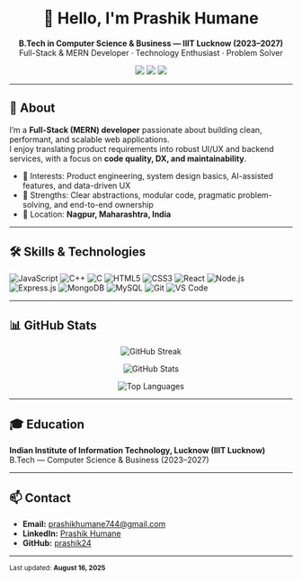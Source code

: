 <!-- PROFILE README: Prashik Humane -->

<h1 align="center">👋 Hello, I'm <strong>Prashik Humane</strong></h1>

<p align="center">
  <strong>B.Tech in Computer Science & Business — IIIT Lucknow (2023–2027)</strong><br/>
  Full-Stack & MERN Developer · Technology Enthusiast · Problem Solver
</p>

<p align="center">
  <a href="mailto:prashikhumane744@gmail.com"><img src="https://img.shields.io/badge/Email-prashikhumane744%40gmail.com-red?style=flat-square" /></a>
  <a href="https://www.linkedin.com/in/prashik-humane-510728289"><img src="https://img.shields.io/badge/LinkedIn-Prashik%20Humane-0A66C2?style=flat-square&logo=linkedin&logoColor=white" /></a>
  <a href="https://github.com/prashik24"><img src="https://img.shields.io/badge/GitHub-prashik24-181717?style=flat-square&logo=github&logoColor=white" /></a>
</p>

---

## 🧭 About
I’m a **Full-Stack (MERN) developer** passionate about building clean, performant, and scalable web applications.  
I enjoy translating product requirements into robust UI/UX and backend services, with a focus on **code quality, DX, and maintainability**.

- 🎯 Interests: Product engineering, system design basics, AI-assisted features, and data-driven UX  
- 🧩 Strengths: Clear abstractions, modular code, pragmatic problem-solving, and end-to-end ownership  
- 📍 Location: **Nagpur, Maharashtra, India**

---

## 🛠 Skills & Technologies

<p align="left">
  <img src="https://img.shields.io/badge/JavaScript-F7DF1E?style=for-the-badge&logo=javascript&logoColor=000" alt="JavaScript" />
  <img src="https://img.shields.io/badge/C++-00599C?style=for-the-badge&logo=cplusplus&logoColor=fff" alt="C++" />
  <img src="https://img.shields.io/badge/C-555555?style=for-the-badge&logo=c&logoColor=fff" alt="C" />
  <img src="https://img.shields.io/badge/HTML5-E34F26?style=for-the-badge&logo=html5&logoColor=fff" alt="HTML5" />
  <img src="https://img.shields.io/badge/CSS3-1572B6?style=for-the-badge&logo=css3&logoColor=fff" alt="CSS3" />
  <img src="https://img.shields.io/badge/React-20232A?style=for-the-badge&logo=react&logoColor=61DAFB" alt="React" />
  <img src="https://img.shields.io/badge/Node.js-339933?style=for-the-badge&logo=nodedotjs&logoColor=fff" alt="Node.js" />
  <img src="https://img.shields.io/badge/Express.js-000?style=for-the-badge&logo=express&logoColor=fff" alt="Express.js" />
  <img src="https://img.shields.io/badge/MongoDB-47A248?style=for-the-badge&logo=mongodb&logoColor=fff" alt="MongoDB" />
  <img src="https://img.shields.io/badge/MySQL-4479A1?style=for-the-badge&logo=mysql&logoColor=fff" alt="MySQL" />
  <img src="https://img.shields.io/badge/Git-F05032?style=for-the-badge&logo=git&logoColor=fff" alt="Git" />
  <img src="https://img.shields.io/badge/VS%20Code-007ACC?style=for-the-badge&logo=visualstudiocode&logoColor=fff" alt="VS Code" />
</p>

---

## 📊 GitHub Stats

<p align="center">
  <img src="https://github-readme-streak-stats.herokuapp.com/?user=prashik24&theme=default&hide_border=false" alt="GitHub Streak" />
</p>

<p align="center">
  <img src="https://github-readme-stats.vercel.app/api?username=prashik24&show_icons=true&hide_title=true&count_private=true" alt="GitHub Stats" />
</p>

<p align="center">
  <img src="https://github-readme-stats.vercel.app/api/top-langs/?username=prashik24&layout=compact" alt="Top Languages" />
</p>

---

## 🎓 Education
**Indian Institute of Information Technology, Lucknow (IIIT Lucknow)**  
B.Tech — Computer Science & Business (2023–2027)

---

## 📫 Contact
- **Email:** <a href="mailto:prashikhumane744@gmail.com">prashikhumane744@gmail.com</a>  
- **LinkedIn:** <a href="https://www.linkedin.com/in/prashik-humane-510728289">Prashik Humane</a>  
- **GitHub:** <a href="https://github.com/prashik24">prashik24</a>

---

<sub>Last updated: <strong>August 16, 2025</strong></sub>
